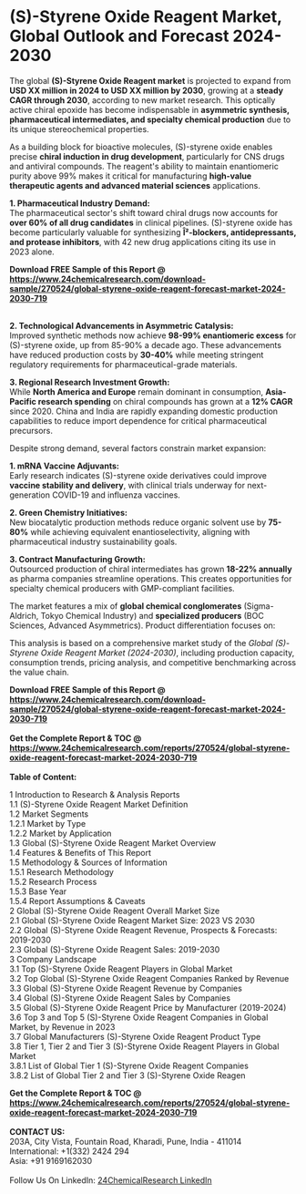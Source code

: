 <h1>(S)-Styrene Oxide Reagent Market, Global Outlook and Forecast 2024-2030</h1><p>The global <strong>(S)-Styrene Oxide Reagent market</strong> is projected to expand from <strong>USD XX million in 2024 to USD XX million by 2030</strong>, growing at a <strong>steady CAGR through 2030</strong>, according to new market research. This optically active chiral epoxide has become indispensable in <strong>asymmetric synthesis, pharmaceutical intermediates, and specialty chemical production</strong> due to its unique stereochemical properties.</p><p>As a building block for bioactive molecules, (S)-styrene oxide enables precise <strong>chiral induction in drug development</strong>, particularly for CNS drugs and antiviral compounds. The reagent's ability to maintain enantiomeric purity above 99% makes it critical for manufacturing <strong>high-value therapeutic agents and advanced material sciences</strong> applications.</p><p><strong>1. Pharmaceutical Industry Demand:</strong><br>
The pharmaceutical sector's shift toward chiral drugs now accounts for <strong>over 60% of all drug candidates</strong> in clinical pipelines. (S)-styrene oxide has become particularly valuable for synthesizing <strong>Î²-blockers, antidepressants, and protease inhibitors</strong>, with 42 new drug applications citing its use in 2023 alone.</p><div><b>Download FREE Sample of this Report @ 
            <a href="https://www.24chemicalresearch.com/download-sample/270524/global-styrene-oxide-reagent-forecast-market-2024-2030-719">
            https://www.24chemicalresearch.com/download-sample/270524/global-styrene-oxide-reagent-forecast-market-2024-2030-719</a></b></div><br><p><strong>2. Technological Advancements in Asymmetric Catalysis:</strong><br>
Improved synthetic methods now achieve <strong>98-99% enantiomeric excess</strong> for (S)-styrene oxide, up from 85-90% a decade ago. These advancements have reduced production costs by <strong>30-40%</strong> while meeting stringent regulatory requirements for pharmaceutical-grade materials.</p><p><strong>3. Regional Research Investment Growth:</strong><br>
While <strong>North America and Europe</strong> remain dominant in consumption, <strong>Asia-Pacific research spending</strong> on chiral compounds has grown at a <strong>12% CAGR</strong> since 2020. China and India are rapidly expanding domestic production capabilities to reduce import dependence for critical pharmaceutical precursors.</p><p>Despite strong demand, several factors constrain market expansion:</p><p><strong>1. mRNA Vaccine Adjuvants:</strong><br>
Early research indicates (S)-styrene oxide derivatives could improve <strong>vaccine stability and delivery</strong>, with clinical trials underway for next-generation COVID-19 and influenza vaccines.</p><p><strong>2. Green Chemistry Initiatives:</strong><br>
New biocatalytic production methods reduce organic solvent use by <strong>75-80%</strong> while achieving equivalent enantioselectivity, aligning with pharmaceutical industry sustainability goals.</p><p><strong>3. Contract Manufacturing Growth:</strong><br>
Outsourced production of chiral intermediates has grown <strong>18-22% annually</strong> as pharma companies streamline operations. This creates opportunities for specialty chemical producers with GMP-compliant facilities.</p><p>The market features a mix of <strong>global chemical conglomerates</strong> (Sigma-Aldrich, Tokyo Chemical Industry) and <strong>specialized producers</strong> (BOC Sciences, Advanced Asymmetrics). Product differentiation focuses on:</p><p>This analysis is based on a comprehensive market study of the <em>Global (S)-Styrene Oxide Reagent Market (2024-2030)</em>, including production capacity, consumption trends, pricing analysis, and competitive benchmarking across the value chain.</p><div><b>Download FREE Sample of this Report @ 
            <a href="https://www.24chemicalresearch.com/download-sample/270524/global-styrene-oxide-reagent-forecast-market-2024-2030-719">
            https://www.24chemicalresearch.com/download-sample/270524/global-styrene-oxide-reagent-forecast-market-2024-2030-719</a></b></div><br><div><b>Get the Complete Report & TOC @ 
            <a href="https://www.24chemicalresearch.com/reports/270524/global-styrene-oxide-reagent-forecast-market-2024-2030-719">
            https://www.24chemicalresearch.com/reports/270524/global-styrene-oxide-reagent-forecast-market-2024-2030-719</a></b></div><br>
            <b>Table of Content:</b><p>1 Introduction to Research & Analysis Reports<br />
    1.1 (S)-Styrene Oxide Reagent Market Definition<br />
    1.2 Market Segments<br />
        1.2.1 Market by Type<br />
        1.2.2 Market by Application<br />
    1.3 Global (S)-Styrene Oxide Reagent Market Overview<br />
    1.4 Features & Benefits of This Report<br />
    1.5 Methodology & Sources of Information<br />
        1.5.1 Research Methodology<br />
        1.5.2 Research Process<br />
        1.5.3 Base Year<br />
        1.5.4 Report Assumptions & Caveats<br />
2 Global (S)-Styrene Oxide Reagent Overall Market Size<br />
    2.1 Global (S)-Styrene Oxide Reagent Market Size: 2023 VS 2030<br />
    2.2 Global (S)-Styrene Oxide Reagent Revenue, Prospects & Forecasts: 2019-2030<br />
    2.3 Global (S)-Styrene Oxide Reagent Sales: 2019-2030<br />
3 Company Landscape<br />
    3.1 Top (S)-Styrene Oxide Reagent Players in Global Market<br />
    3.2 Top Global (S)-Styrene Oxide Reagent Companies Ranked by Revenue<br />
    3.3 Global (S)-Styrene Oxide Reagent Revenue by Companies<br />
    3.4 Global (S)-Styrene Oxide Reagent Sales by Companies<br />
    3.5 Global (S)-Styrene Oxide Reagent Price by Manufacturer (2019-2024)<br />
    3.6 Top 3 and Top 5 (S)-Styrene Oxide Reagent Companies in Global Market, by Revenue in 2023<br />
    3.7 Global Manufacturers (S)-Styrene Oxide Reagent Product Type<br />
    3.8 Tier 1, Tier 2 and Tier 3 (S)-Styrene Oxide Reagent Players in Global Market<br />
        3.8.1 List of Global Tier 1 (S)-Styrene Oxide Reagent Companies<br />
        3.8.2 List of Global Tier 2 and Tier 3 (S)-Styrene Oxide Reagen</p><div><b>Get the Complete Report & TOC @ 
            <a href="https://www.24chemicalresearch.com/reports/270524/global-styrene-oxide-reagent-forecast-market-2024-2030-719">
            https://www.24chemicalresearch.com/reports/270524/global-styrene-oxide-reagent-forecast-market-2024-2030-719</a></b></div><br><b>CONTACT US:</b><br>
            203A, City Vista, Fountain Road, Kharadi, Pune, India - 411014<br>
            International: +1(332) 2424 294<br>
            Asia: +91 9169162030 <br><br>
            Follow Us On LinkedIn: <a href="https://www.linkedin.com/company/24chemicalresearch/">24ChemicalResearch LinkedIn</a>
